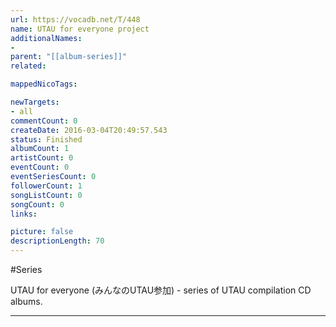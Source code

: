 ```yaml
---
url: https://vocadb.net/T/448
name: UTAU for everyone project
additionalNames: 
- 
parent: "[[album-series]]"
related:

mappedNicoTags:

newTargets:
- all
commentCount: 0
createDate: 2016-03-04T20:49:57.543
status: Finished
albumCount: 1
artistCount: 0
eventCount: 0
eventSeriesCount: 0
followerCount: 1
songListCount: 0
songCount: 0
links: 

picture: false
descriptionLength: 70
---
```


#Series

UTAU for everyone (みんなのUTAU参加) - series of UTAU compilation CD albums.

---

